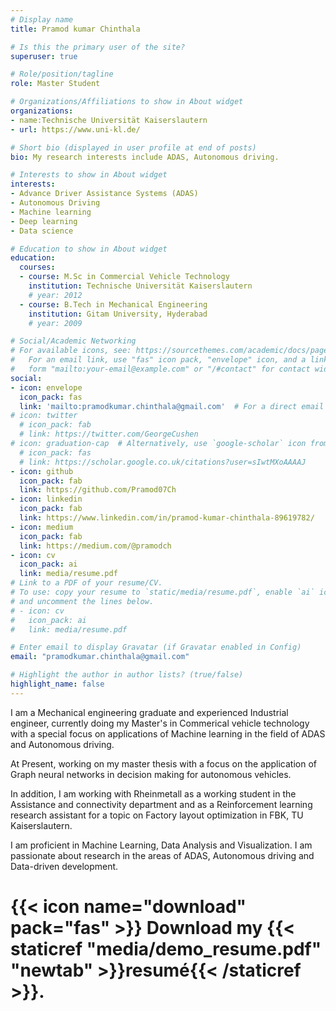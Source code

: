 ```yaml
---
# Display name
title: Pramod kumar Chinthala

# Is this the primary user of the site?
superuser: true

# Role/position/tagline
role: Master Student

# Organizations/Affiliations to show in About widget
organizations:
- name:Technische Universität Kaiserslautern
- url: https://www.uni-kl.de/

# Short bio (displayed in user profile at end of posts)
bio: My research interests include ADAS, Autonomous driving.

# Interests to show in About widget
interests:
- Advance Driver Assistance Systems (ADAS)
- Autonomous Driving
- Machine learning
- Deep learning
- Data science

# Education to show in About widget
education:
  courses:
  - course: M.Sc in Commercial Vehicle Technology
    institution: Technische Universität Kaiserslautern
    # year: 2012
  - course: B.Tech in Mechanical Engineering
    institution: Gitam University, Hyderabad
    # year: 2009

# Social/Academic Networking
# For available icons, see: https://sourcethemes.com/academic/docs/page-builder/#icons
#   For an email link, use "fas" icon pack, "envelope" icon, and a link in the
#   form "mailto:your-email@example.com" or "/#contact" for contact widget.
social:
- icon: envelope
  icon_pack: fas
  link: 'mailto:pramodkumar.chinthala@gmail.com'  # For a direct email link, use "mailto:test@example.org".
# icon: twitter
  # icon_pack: fab
  # link: https://twitter.com/GeorgeCushen
# icon: graduation-cap  # Alternatively, use `google-scholar` icon from `ai` icon pack
  # icon_pack: fas
  # link: https://scholar.google.co.uk/citations?user=sIwtMXoAAAAJ
- icon: github
  icon_pack: fab
  link: https://github.com/Pramod07Ch
- icon: linkedin
  icon_pack: fab
  link: https://www.linkedin.com/in/pramod-kumar-chinthala-89619782/
- icon: medium
  icon_pack: fab
  link: https://medium.com/@pramodch
- icon: cv
  icon_pack: ai
  link: media/resume.pdf
# Link to a PDF of your resume/CV.
# To use: copy your resume to `static/media/resume.pdf`, enable `ai` icons in `params.toml`, 
# and uncomment the lines below.
# - icon: cv
#   icon_pack: ai
#   link: media/resume.pdf

# Enter email to display Gravatar (if Gravatar enabled in Config)
email: "pramodkumar.chinthala@gmail.com"

# Highlight the author in author lists? (true/false)
highlight_name: false
---
```


I am a Mechanical engineering graduate and experienced Industrial engineer, currently doing my Master's in Commerical vehicle technology with a special focus on applications of Machine learning in the field of ADAS and Autonomous driving.

At Present, working on my master thesis with a focus on the application of Graph neural networks in decision making for autonomous vehicles. 

In addition, I am working with Rheinmetall as a working student in the Assistance and connectivity department and as a Reinforcement learning research assistant for a topic on Factory layout optimization in FBK, TU Kaiserslautern.

I am proficient in Machine Learning, Data Analysis and Visualization. I am passionate about research in the areas of ADAS, Autonomous driving and Data-driven development. 
# {{< icon name="download" pack="fas" >}} Download my {{< staticref "media/demo_resume.pdf" "newtab" >}}resumé{{< /staticref >}}.

